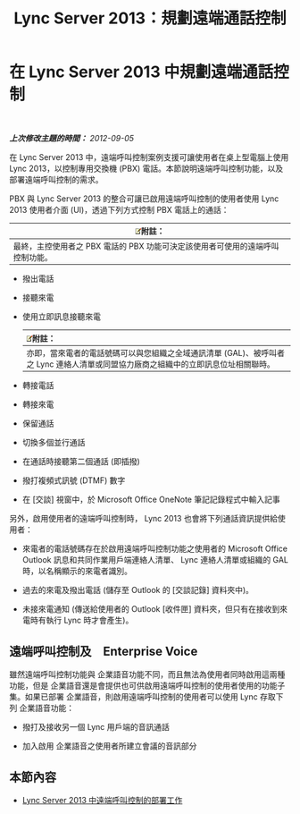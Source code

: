 ﻿---
title: Lync Server 2013：規劃遠端通話控制
TOCTitle: 規劃遠端通話控制
ms:assetid: 688a0328-1aa7-449f-b5f7-98c876112ed2
ms:mtpsurl: https://technet.microsoft.com/zh-tw/library/Gg558658(v=OCS.15)
ms:contentKeyID: 49291188
ms.date: 08/10/2015
mtps_version: v=OCS.15
ms.translationtype: HT
---

# 在 Lync Server 2013 中規劃遠端通話控制

 

_**上次修改主題的時間：** 2012-09-05_

在 Lync Server 2013 中，遠端呼叫控制案例支援可讓使用者在桌上型電腦上使用 Lync 2013，以控制專用交換機 (PBX) 電話。本節說明遠端呼叫控制功能，以及部署遠端呼叫控制的需求。

PBX 與 Lync Server 2013 的整合可讓已啟用遠端呼叫控制的使用者使用 Lync 2013 使用者介面 (UI)，透過下列方式控制 PBX 電話上的通話：

<table>
<thead>
<tr class="header">
<th><img src="images/Gg398811.note(OCS.15).gif" title="note" alt="note" />附註：</th>
</tr>
</thead>
<tbody>
<tr class="odd">
<td>最終，主控使用者之 PBX 電話的 PBX 功能可決定該使用者可使用的遠端呼叫控制功能。</td>
</tr>
</tbody>
</table>


  - 撥出電話

  - 接聽來電

  - 使用立即訊息接聽來電
    
    <table>
    <thead>
    <tr class="header">
    <th><img src="images/Gg398811.note(OCS.15).gif" title="note" alt="note" />附註：</th>
    </tr>
    </thead>
    <tbody>
    <tr class="odd">
    <td>亦即，當來電者的電話號碼可以與您組織之全域通訊清單 (GAL)、被呼叫者之 Lync 連絡人清單或同盟協力廠商之組織中的立即訊息位址相關聯時。</td>
    </tr>
    </tbody>
    </table>


  - 轉接電話

  - 轉接來電

  - 保留通話

  - 切換多個並行通話

  - 在通話時接聽第二個通話 (即插撥)

  - 撥打複頻式訊號 (DTMF) 數字

  - 在 \[交談\] 視窗中，於 Microsoft Office OneNote 筆記記錄程式中輸入記事

另外，啟用使用者的遠端呼叫控制時， Lync 2013 也會將下列通話資訊提供給使用者：

  - 來電者的電話號碼存在於啟用遠端呼叫控制功能之使用者的 Microsoft Office Outlook 訊息和共同作業用戶端連絡人清單、 Lync 連絡人清單或組織的 GAL 時，以名稱顯示的來電者識別。

  - 過去的來電及撥出電話 (儲存至 Outlook 的 \[交談記錄\] 資料夾中)。

  - 未接來電通知 (傳送給使用者的 Outlook \[收件匣\] 資料夾，但只有在接收到來電時有執行 Lync 時才會產生)。

## 遠端呼叫控制及　Enterprise Voice

雖然遠端呼叫控制功能與 企業語音功能不同，而且無法為使用者同時啟用這兩種功能，但是 企業語音還是會提供也可供啟用遠端呼叫控制的使用者使用的功能子集。如果已部署 企業語音，則啟用遠端呼叫控制的使用者可以使用 Lync 存取下列 企業語音功能：

  - 撥打及接收另一個 Lync 用戶端的音訊通話

  - 加入啟用 企業語音之使用者所建立會議的音訊部分

## 本節內容

  - [Lync Server 2013 中遠端呼叫控制的部署工作](lync-server-2013-deployment-tasks-for-remote-call-control.md)

